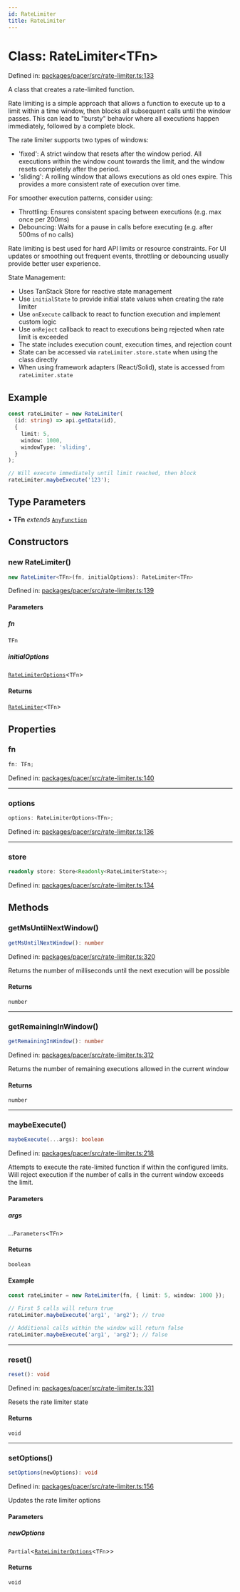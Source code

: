 ```yaml
---
id: RateLimiter
title: RateLimiter
---
```


<!-- DO NOT EDIT: this page is autogenerated from the type comments -->

# Class: RateLimiter\<TFn\>

Defined in: [packages/pacer/src/rate-limiter.ts:133](https://github.com/TanStack/pacer/blob/main/packages/pacer/src/rate-limiter.ts#L133)

A class that creates a rate-limited function.

Rate limiting is a simple approach that allows a function to execute up to a limit within a time window,
then blocks all subsequent calls until the window passes. This can lead to "bursty" behavior where
all executions happen immediately, followed by a complete block.

The rate limiter supports two types of windows:
- 'fixed': A strict window that resets after the window period. All executions within the window count
  towards the limit, and the window resets completely after the period.
- 'sliding': A rolling window that allows executions as old ones expire. This provides a more
  consistent rate of execution over time.

For smoother execution patterns, consider using:
- Throttling: Ensures consistent spacing between executions (e.g. max once per 200ms)
- Debouncing: Waits for a pause in calls before executing (e.g. after 500ms of no calls)

Rate limiting is best used for hard API limits or resource constraints. For UI updates or
smoothing out frequent events, throttling or debouncing usually provide better user experience.

State Management:
- Uses TanStack Store for reactive state management
- Use `initialState` to provide initial state values when creating the rate limiter
- Use `onExecute` callback to react to function execution and implement custom logic
- Use `onReject` callback to react to executions being rejected when rate limit is exceeded
- The state includes execution count, execution times, and rejection count
- State can be accessed via `rateLimiter.store.state` when using the class directly
- When using framework adapters (React/Solid), state is accessed from `rateLimiter.state`

## Example

```ts
const rateLimiter = new RateLimiter(
  (id: string) => api.getData(id),
  {
    limit: 5,
    window: 1000,
    windowType: 'sliding',
  }
);

// Will execute immediately until limit reached, then block
rateLimiter.maybeExecute('123');
```

## Type Parameters

• **TFn** *extends* [`AnyFunction`](../../type-aliases/anyfunction.md)

## Constructors

### new RateLimiter()

```ts
new RateLimiter<TFn>(fn, initialOptions): RateLimiter<TFn>
```

Defined in: [packages/pacer/src/rate-limiter.ts:139](https://github.com/TanStack/pacer/blob/main/packages/pacer/src/rate-limiter.ts#L139)

#### Parameters

##### fn

`TFn`

##### initialOptions

[`RateLimiterOptions`](../../interfaces/ratelimiteroptions.md)\<`TFn`\>

#### Returns

[`RateLimiter`](../ratelimiter.md)\<`TFn`\>

## Properties

### fn

```ts
fn: TFn;
```

Defined in: [packages/pacer/src/rate-limiter.ts:140](https://github.com/TanStack/pacer/blob/main/packages/pacer/src/rate-limiter.ts#L140)

***

### options

```ts
options: RateLimiterOptions<TFn>;
```

Defined in: [packages/pacer/src/rate-limiter.ts:136](https://github.com/TanStack/pacer/blob/main/packages/pacer/src/rate-limiter.ts#L136)

***

### store

```ts
readonly store: Store<Readonly<RateLimiterState>>;
```

Defined in: [packages/pacer/src/rate-limiter.ts:134](https://github.com/TanStack/pacer/blob/main/packages/pacer/src/rate-limiter.ts#L134)

## Methods

### getMsUntilNextWindow()

```ts
getMsUntilNextWindow(): number
```

Defined in: [packages/pacer/src/rate-limiter.ts:320](https://github.com/TanStack/pacer/blob/main/packages/pacer/src/rate-limiter.ts#L320)

Returns the number of milliseconds until the next execution will be possible

#### Returns

`number`

***

### getRemainingInWindow()

```ts
getRemainingInWindow(): number
```

Defined in: [packages/pacer/src/rate-limiter.ts:312](https://github.com/TanStack/pacer/blob/main/packages/pacer/src/rate-limiter.ts#L312)

Returns the number of remaining executions allowed in the current window

#### Returns

`number`

***

### maybeExecute()

```ts
maybeExecute(...args): boolean
```

Defined in: [packages/pacer/src/rate-limiter.ts:218](https://github.com/TanStack/pacer/blob/main/packages/pacer/src/rate-limiter.ts#L218)

Attempts to execute the rate-limited function if within the configured limits.
Will reject execution if the number of calls in the current window exceeds the limit.

#### Parameters

##### args

...`Parameters`\<`TFn`\>

#### Returns

`boolean`

#### Example

```ts
const rateLimiter = new RateLimiter(fn, { limit: 5, window: 1000 });

// First 5 calls will return true
rateLimiter.maybeExecute('arg1', 'arg2'); // true

// Additional calls within the window will return false
rateLimiter.maybeExecute('arg1', 'arg2'); // false
```

***

### reset()

```ts
reset(): void
```

Defined in: [packages/pacer/src/rate-limiter.ts:331](https://github.com/TanStack/pacer/blob/main/packages/pacer/src/rate-limiter.ts#L331)

Resets the rate limiter state

#### Returns

`void`

***

### setOptions()

```ts
setOptions(newOptions): void
```

Defined in: [packages/pacer/src/rate-limiter.ts:156](https://github.com/TanStack/pacer/blob/main/packages/pacer/src/rate-limiter.ts#L156)

Updates the rate limiter options

#### Parameters

##### newOptions

`Partial`\<[`RateLimiterOptions`](../../interfaces/ratelimiteroptions.md)\<`TFn`\>\>

#### Returns

`void`
